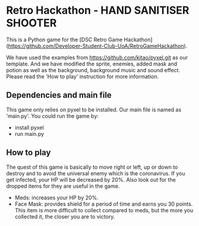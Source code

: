 # Retro Hackathon - HAND SANITISER SHOOTER

This is a Python game for the [DSC Retro Game Hackathon] (https://github.com/Developer-Student-Club-UoA/RetroGameHackathon).

We have used the examples from https://github.com/kitao/pyxel.git as our template. And we have modified the sprite, enemies, added mask and potion as well as the background, background music and sound effect. Please read the 'How to play' instruction for more information.

## Dependencies and main file

This game only relies on pyxel to be installed. Our main file is named as 'main.py'. 
You could run the game by: 
- install pyxel 
- run main.py

## How to play

The quest of this game is basically to move right or left, up or down to destroy and to avoid the 
universal enemy which is the coronavirus. If you get infected, your HP will be decreased by 20%. 
Also look out for the dropped items for they are useful in the game.
- Meds: increases your HP by 20%.
- Face Mask: provides shield for a period of time and earns you 30 points. This item is more 
difficult to collect compared to meds, but the more you collected it, the closer you are to victory.
